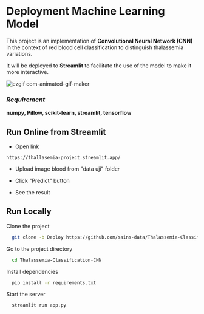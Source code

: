 # Deployment Machine Learning Model

This project is an implementation of **Convolutional Neural Network (CNN)** in the context of red blood cell classification to distinguish thalassemia variations.

It will be deployed to **Streamlit** to facilitate the use of the model to make it more interactive.


![ezgif com-animated-gif-maker](https://github.com/sains-data/Thalassemia-Classification-CNN/assets/128737322/a73c98d8-ef85-4c29-bf4f-644a9feb59f7)


### *Requirement*
**numpy, Pillow, scikit-learn, streamlit, tensorflow**

## Run Online from Streamlit
- Open link

```
https://thallasemia-project.streamlit.app/
```

- Upload image blood from "data uji" folder

- Click "Predict" button

- See the result
## Run Locally

Clone the project

```bash
  git clone -b Deploy https://github.com/sains-data/Thalassemia-Classification-CNN.git
```

Go to the project directory

```bash
  cd Thalassemia-Classification-CNN
```

Install dependencies

```bash
  pip install -r requirements.txt
```

Start the server

```bash
  streamlit run app.py
```
